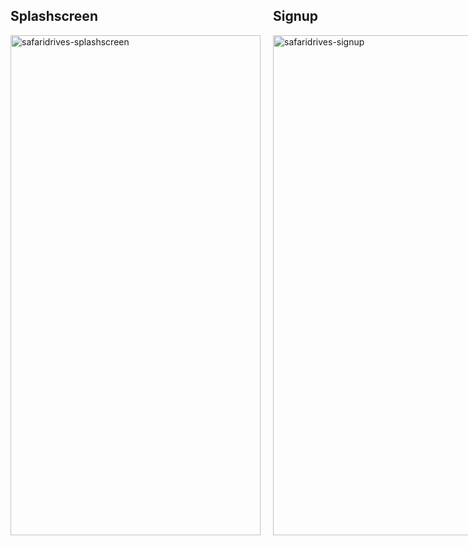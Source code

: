 <div style="display: grid; grid-template-columns: repeat(2, 1fr); gap: 20px;">
  <div>
    <h2>Splashscreen</h2>
    <img src="https://github.com/maeka-maru/SafariDrivesCarRentalApp/assets/117111592/bb3ce115-f53f-4484-9082-7aa71bf638c4" alt="safaridrives-splashscreen" width="400" height="800">
  </div>
  <div>
    <h2>Signup</h2>
    <img src="https://github.com/maeka-maru/SafariDrivesCarRentalApp/assets/117111592/e7a57441-b979-496e-9dae-9953347a19d6" alt="safaridrives-signup" width="400" height="800">
  </div>
</div>
